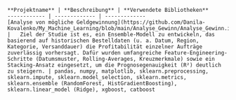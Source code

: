     **Projektname** | **Beschreibung** | **Verwendete Bibliotheken**
    ------------ | ------------- | -------------
    [Analyse von mögliche Geldgewinnung](https://github.com/Danila-Kovalenko/My_Machine_Learning/blob/main/Analyse_Gewinn/Analyse_Gewinn.ipynb) | 	Ziel der Studie ist es, ein Ensemble-Modell zu entwickeln, das basierend auf historischen Bestelldaten (u. a. Datum, Region, Kategorie, Versanddauer) die Profitabilität einzelner Aufträge zuverlässig vorhersagt. Dafür wurden umfangreiche Feature-Engineering-Schritte (Datumsmuster, Rolling-Averages, Kreuzmerkmale) sowie ein Stacking-Ansatz eingesetzt, um die Prognosegenauigkeit (R²) deutlich zu steigern. | pandas, numpy, matplotlib, sklearn.preprocessing, sklearn.impute, sklearn.model_selection, sklearn.metrics, sklearn.ensemble (RandomForest, HistGradientBoosting), sklearn.linear_model (Ridge), xgboost, catboost